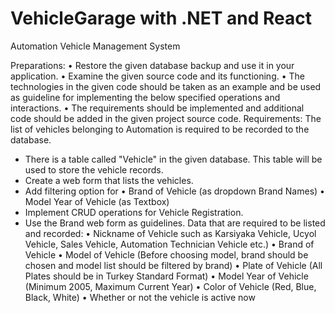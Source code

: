 # VehicleGarage with .NET and React
Automation Vehicle Management System

Preparations:
• Restore the given database backup and use it in your application.
• Examine the given source code and its functioning.
• The technologies in the given code should be taken as an example and be used as guideline for implementing the
below specified operations and interactions.
• The requirements should be implemented and additional code should be added in the given project source code.
Requirements: The list of vehicles belonging to   Automation is required to be recorded to the database.
- There is a table called "Vehicle" in the given database. This table will be used to store the vehicle records.
- Create a web form that lists the vehicles.
- Add filtering option for
• Brand of Vehicle (as dropdown Brand Names)
• Model Year of Vehicle (as Textbox)
- Implement CRUD operations for Vehicle Registration.
- Use the Brand web form as guidelines.
Data that are required to be listed and recorded:
• Nickname of Vehicle such as Karsiyaka Vehicle, Ucyol Vehicle, Sales Vehicle, Automation Technician
Vehicle etc.)
• Brand of Vehicle
• Model of Vehicle (Before choosing model, brand should be chosen and model list should be filtered by
brand)
• Plate of Vehicle (All Plates should be in Turkey Standard Format)
• Model Year of Vehicle (Minimum 2005, Maximum Current Year)
• Color of Vehicle (Red, Blue, Black, White)
• Whether or not the vehicle is active now


